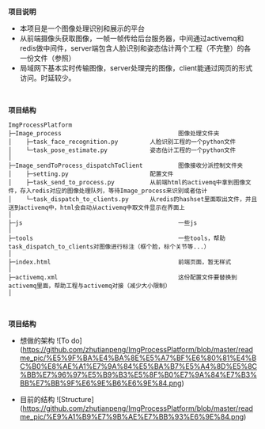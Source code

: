**项目说明** 
- 本项目是一个图像处理识别和展示的平台
- 从前端摄像头获取图像，一帧一帧传给后台服务器，中间通过activemq和redis做中间件，server端包含人脸识别和姿态估计两个工程（不完整）的各一份文件（参照）
- 局域网下基本实时传输图像，server处理完的图像，client能通过网页的形式访问。时延较少。
<br>

**项目结构** 
```
ImgProcessPlatform
├─Image_process                                 图像处理文件夹
│    ├─task_face_recognition.py         人脸识别工程的一个python文件
│    └─task_pose_estimate.py            姿态估计工程的一个python文件
│ 
├─Image_sendToProcess_dispatchToClient          图像接收分派控制文件夹
│    ├─setting.py                       配置文件
│    ├─task_send_to_process.py          从前端html的activemq中拿到图像文件，存入redis对应的图像处理队列，等待Image_process来识别或者估计
│    └─task_dispatch_to_clients.py      从redis的hashset里面取出文件，并且送到activemq中，html会自动从activemq中取文件显示在界面上
│
├─js                                            一些js
│ 
├─tools                                         一些tools，帮助task_dispatch_to_clients对图像进行标注（框个脸，标个关节等...）
│
├─index.html                                    前端页面，暂无样式
│
├─activemq.xml                                  这份配置文件要替换到activemq里面，帮助工程与activemq对接（减少大小限制）
│
```
<br>

**项目结构**
- 想做的架构
 ![To do] (https://github.com/zhutianpeng/ImgProcessPlatform/blob/master/readme_pic/%E5%9F%BA%E4%BA%8E%E5%A7%BF%E6%80%81%E4%BC%B0%E8%AE%A1%E7%9A%84%E5%BA%B7%E5%A4%8D%E5%8C%BB%E7%96%97%E5%B9%B3%E5%8F%B0%E7%9A%84%E7%B3%BB%E7%BB%9F%E6%9E%B6%E6%9E%84.png)

- 目前的结构
 ![Structure] (https://github.com/zhutianpeng/ImgProcessPlatform/blob/master/readme_pic/%E9%A1%B9%E7%9B%AE%E7%BB%93%E6%9E%84.png)

<br>

